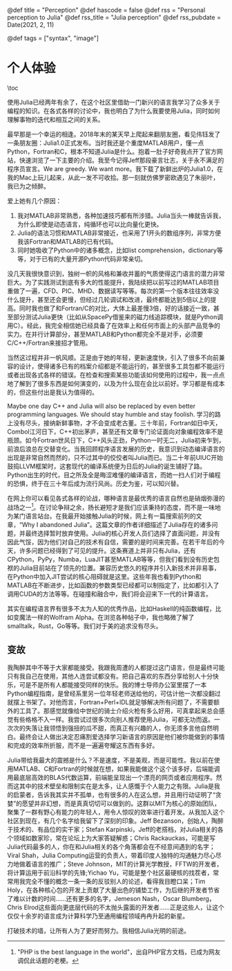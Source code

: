 @def title = "Perception"
@def hascode = false
@def rss = "Personal perception to Julia"
@def rss_title = "Julia perception"
@def rss_pubdate = Date(2021, 2, 11)

@def tags = ["syntax", "image"]

# 个人体验

\toc

使用Julia已经两年有余了，在这个社区里借助一门新兴的语言我学习了众多关于编程的知识。在各式各样的讨论中，我也明白了为什么我要使用Julia，同时如何理解事物的迭代和相互之间的关系。

最早那是一个幸运的相逢。2018年末的某天早上爬起来翻朋友圈，看见伟钰发了一条朋友圈：Julia1.0正式发布。当时我还是个重度MATLAB用户，懂一点Python，Fortran和C，根本不知道Julia是什么。抱着一肚子好奇我点开了官方网站，快速浏览了一下主要的介绍。我至今记得Jeff那段豪言壮志，关于永不满足的程序员宣言。We are greedy. We want more。我下载了新鲜出炉的Julia1.0，在我的Mac上玩儿起来，从此一发不可收拾。那一刻就仿佛罗密欧遇见了朱丽叶，我已为之倾醉。

爱上她有几个原因：
1. 我对MATLAB非常熟悉，各种加速技巧都有所涉猎。Julia当头一棒就告诉我，为什么即使是动态语言，纯循环也可以比向量化更快。
2. Julia的语法习惯和MATLAB非常接近，也采用了1开头的数组序列，非常方便我该Fortran和MATLAB的已有代码。
3. 同时她吸收了Python中的诸多概念，比如list comprehension，dictionary等等，对于已有的大量开源Python代码非常亲切。

没几天我很快意识到，独树一帜的风格和兼收并蓄的气质使得这门语言的潜力非常巨大。为了实践测试到底有多大的性能提升，我陆续把以前写过的MATLAB项目重做了一遍，CFD、PIC、MHD、数据读写等等。每次的第一个版本往往效率没什么提升，甚至还会更慢，但经过几轮调试和改进，最终都能达到5倍以上的提高。同时我也做了和Fortran/C的对比，大体上最差慢3倍，好的话接近一致，甚至部分测试Julia更快（比如从SpacePy借鉴来的磁力线追踪模块，就是Python调用C）。经此，我完全相信她已经具备了在效率上和任何市面上的头部产品竞争的实力。在并行计算部分，甚至MATLAB和Python都完全不是对手，必须要C/C++/Fortran来接招才管用。

当然这过程并非一帆风顺。正是由于她的年轻，更新速度快，引入了很多不向前兼容的设计，使得诸多已有的档案介绍都是不能运行的，甚至很多工具包都不能运行或者出现各式各样的错误。在检查和搜索某些功能该如何使用的过程中，我一点点地了解到了很多东西是如何演变的，以及为什么现在会比以前好。学习都是有成本的，但这些付出是我认为值得的。

Maybe one day C++ and Julia will also be replaced by even better programming languages. We should stay humble and stay foolish. 学习的路上没有尽头，接纳新鲜事物，才不会变成老古董。三十年前，Fortran如日中天，Combol江河日下，C++初出茅庐，甚至还有文章专门论证面向对象编程效率不是瓶颈。如今Fortran世风日下，C++风头正劲，Python一时无二，Julia初来乍到，前浪后浪总在交替变化。当我回顾程序语言发展的历史，我意识到动态编译语言的出现是非常自然而然的，只不过其中的佼佼者叫Julia而已。当二十年前UIUC开始鼓捣LLVM框架时，这套现代的编译系统便为日后的Julia的诞生铺好了路。Python出生的时代，目之所及全是晦涩难懂的编译语言，而她一扫人们对于编程的恐惧，终于在三十年后成为流行风尚。历史为鉴，可以知兴替。

在网上你可以看见各式各样的论战，哪种语言是最优秀的语言自然也是硝烟弥漫的战场之一[^1]。在讨论争辩之余，扬长避短才是我们应该秉持的态度，而不是一味地为某门语言站台。在我最开始接触Julia的时候，网上有一篇搜索前列的文章，“Why I abandoned Julia”。这篇文章的作者详细描述了Julia存在的诸多问题，并最终选择暂时放弃使用。Julia的核心开发人员们选择了直面问题，并没有因此气馁，因为他们对自己的技术有自信，需要的是时间来完善。在若干年后的今天，许多问题已经得到了可见的提升。这条赛道上并非只有Julia，还有CPython，PyPy，Numba，LuaJIT甚至MATLAB等等，但我们看到没有历史包袱的Julia目前站在了领先的位置。兼容历史悠久的程序并引入新技术并非易事，在Python中加入JIT尝试的核心阻碍就是这里。这些年我也看到Python和MATLAB在不断进步，比如函数的参数类型已经都可以制指定了，比如都引入了调用CUDA的方法等等。在碰撞和融合中，我们将会迎来下一代的计算语言。

其实在编程语言界有很多不太为人知的优秀作品，比如Haskell的纯函数编程，比如变魔法一样的Wolfram Alpha。在浏览各种帖子中，我也略微了解了smalltalk，Rust，Go等等。我们对于美的追求没有尽头。

## 变故

我陶醉其中不等于大家都能接受。我跟我周遭的人都提过这门语言，但是最终可能只有我自己在使用，其他人连尝试都没有。把自己喜欢的东西分享给别人十分快乐，可是不是所有人都能接受同样的快乐。我的博士导师办公室里摆了一本Python编程指南，是曾经系里另一位年轻老师送给他的，可估计他一次都没翻过就摆上书架了。对他而言，Fortran+Perl+IDL就足够解决所有问题了，不需要额外的工具了。那感觉就像给中世纪的骑士介绍火枪有多么好用，可真拿起来总会感觉有些格格不入一样。我尝试过很多次向别人推荐使用Julia，可都无功而返。一次次的失落让我领悟到强扭的瓜不甜，而真正有兴趣的人，你无须多言他自然明白。最终会让人做出决定忍痛割爱选择学习新语言的原因是他们被你能做到的事情和完成的效率所折服，而不是一遍遍夸耀这东西有多好。

Julia带给我最大的震撼是什么？不是速度，不是美观，而是可能性。我以前在使用MATLAB、C和Fortran的时候就在想，如果我能做这个这个该多好，后端能调用最底层高效的BLAS代数运算，前端能呈现出一个漂亮的网页或者应用程序。然而这其中的技术壁垒和限制实在是太多，让人感慨于个人能力之有限。Julia是我的启蒙者，告诉我其实并不孤单，也有很多的人在这么想，并且用行动证明了“贪婪”的愿望并非幻想，而是真真切切可以做到的。这群以MIT为核心的原始团队，聚集了一群有野心有能力的年轻人，用令人惊叹的效率进行着开发。从我加入这个社区到现在，有几个名字给我留下了深刻的印象。Jeff Bezanson，创始人，陶醉于技术的、有品位的实干家；Stefan Karpinski，Jeff的老搭档，对Julia相关的各个领域如数家珍，常在论坛上为大家答疑解惑；Chris Rackauckas，可能是写Julia代码最多的人，你在和Julia相关的各个角落都会在不经意间遇到的名字；Viral Shah，Julia Computing运营的负责人，带着印度人独特的沟通魅力尽心尽力地做着语言的推广；Steve Johnson，MIT的计算光学教授，FFTW的开发者，将计算运用于前沿科学的先锋;Yichao Yu，可能是整个社区最硬核的找茬者，常常用我完全不懂的概念一条一条的反驳别人的论述，看得我目瞪口呆；Tim Holy，在各种核心包的开发上贡献了大量出色的铺垫工作，为后继的开发者节省了难以计数的时间......还有更多的名字，Jemeson Nash，Oscar Blumberg，Chris Elrod这些面向更底层代码的不太抛头露面的开发者......正是这些人，让这个仅仅十余岁的语言成为计算科学乃至通用编程领域冉冉升起的新星。

打破技术的墙，让所有人为了更好而努力。我相信Julia光明的前途。

[^1]: "PHP is the best language in the world"，出自PHP官方文档，已成为网友调侃此话题的老梗。